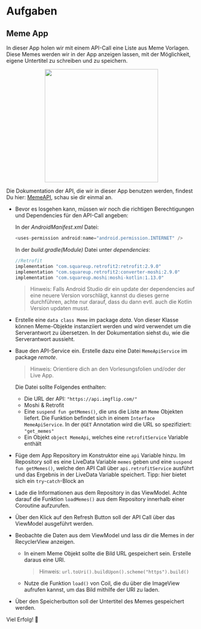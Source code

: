 # Aufgaben
## Meme App
In dieser App holen wir mit einem API-Call eine Liste aus Meme Vorlagen. Diese Memes werden wir in der App anzeigen lassen, mit der Möglichkeit, eigene Untertitel zu schreiben und zu speichern. 
<p align="center">
<img height="300" src="https://user-images.githubusercontent.com/101095654/228517427-c1e951b1-3c5f-4d8e-ae60-1da70b679dfe.png">
</p>

Die Dokumentation der API, die wir in dieser App benutzen werden, findest Du hier: [MemeAPI](https://imgflip.com/api), schau sie dir einmal an.

* Bevor es losgehen kann, müssen wir noch die richtigen Berechtigungen und Dependencies für den API-Call angeben:
  
  In der *AndroidManifest.xml* Datei:
  ```kotlin
  <uses-permission android:name="android.permission.INTERNET" />
  ```
  
  In der *build.gradle(Module)* Datei unter *dependencies*:
  
  ```kotlin
  //Retrofit
  implementation "com.squareup.retrofit2:retrofit:2.9.0"
  implementation "com.squareup.retrofit2:converter-moshi:2.9.0"
  implementation "com.squareup.moshi:moshi-kotlin:1.13.0"
  ```
  
  > Hinweis: 
  > Falls Android Studio dir ein update der dependencies auf eine neuere Version vorschlägt, kannst du dieses gerne durchführen, achte nur darauf, dass du dann evtl. auch die Kotlin Version updaten musst.
 
* Erstelle eine `data class Meme` im package *data*. Von dieser Klasse können Meme-Objekte instanziiert werden und wird verwendet um die Serverantwort zu übersetzen. In der Dokumentation siehst du, wie die Serverantwort aussieht.

* Baue den API-Service ein. Erstelle dazu eine Datei `MemeApiService` im package *remote*.
  > Hinweis: 
  > Orientiere dich an den Vorlesungsfolien und/oder der Live App.
  
  Die Datei sollte Folgendes enthalten:
  * Die URL der API: ` "https://api.imgflip.com/" `
  * Moshi & Retrofit
  * Eine `suspend fun getMemes()`, die uns die Liste an `Meme` Objekten liefert. Die Funktion befindet sich in einem `Interface MemeApiService`. In der `@GET` Annotation wird die URL so spezifiziert:  
    ` "get_memes" `
  * Ein Objekt `object MemeApi`, welches eine `retrofitService` Variable enthält

* Füge dem App Repository im Konstruktor eine `api` Variable hinzu. Im Repository soll es eine LiveData Variable `memes` geben und eine `suspend fun getMemes()`, welche den API Call über `api.retrofitService` ausführt und das Ergebnis in der LiveData Variable speichert.
  Tipp: hier bietet sich ein `try`-`catch`-Block an
  
* Lade die Informationen aus dem Repository in das ViewModel. Achte darauf die Funktion `loadMemes()` aus dem Repository innerhalb einer Coroutine aufzurufen.

* Über den Klick auf den Refresh Button soll der API Call über das ViewModel ausgeführt werden.

* Beobachte die Daten aus dem ViewModel und lass dir die Memes in der RecyclerView anzeigen.
  * In einem Meme Objekt sollte die Bild URL gespeichert sein. Erstelle daraus eine URI.
    > Hinweis: `url.toUri().buildUpon().scheme("https").build()`
  * Nutze die Funktion `load()` von Coil, die du über die ImageView aufrufen kannst, um das Bild mithilfe der URI zu laden.
  
* Über den Speicherbutton soll der Untertitel des Memes gespeichert werden.

Viel Erfolg! 🚀

